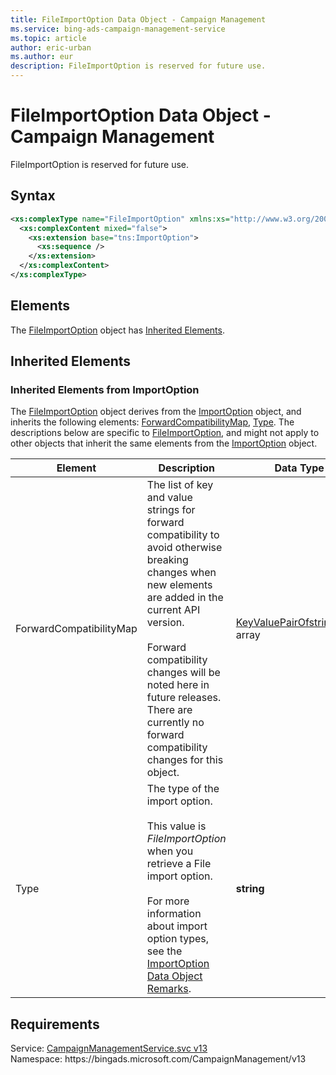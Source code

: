 ```yaml
---
title: FileImportOption Data Object - Campaign Management
ms.service: bing-ads-campaign-management-service
ms.topic: article
author: eric-urban
ms.author: eur
description: FileImportOption is reserved for future use.
---
```

# FileImportOption Data Object - Campaign Management
FileImportOption is reserved for future use.

## Syntax
```xml
<xs:complexType name="FileImportOption" xmlns:xs="http://www.w3.org/2001/XMLSchema">
  <xs:complexContent mixed="false">
    <xs:extension base="tns:ImportOption">
      <xs:sequence />
    </xs:extension>
  </xs:complexContent>
</xs:complexType>
```

## <a name="elements"></a>Elements

The [FileImportOption](fileimportoption.md) object has [Inherited Elements](#inheritedelements).

## <a name="inheritedelements"></a>Inherited Elements

### <a name="inheritedelementsimportoption"></a>Inherited Elements from ImportOption
The [FileImportOption](fileimportoption.md) object derives from the [ImportOption](importoption.md) object, and inherits the following elements: [ForwardCompatibilityMap](#forwardcompatibilitymap), [Type](#type). The descriptions below are specific to [FileImportOption](fileimportoption.md), and might not apply to other objects that inherit the same elements from the [ImportOption](importoption.md) object.  

|Element|Description|Data Type|
|-----------|---------------|-------------|
|<a name="forwardcompatibilitymap"></a>ForwardCompatibilityMap|The list of key and value strings for forward compatibility to avoid otherwise breaking changes when new elements are added in the current API version.<br/><br/>Forward compatibility changes will be noted here in future releases. There are currently no forward compatibility changes for this object.|[KeyValuePairOfstringstring](keyvaluepairofstringstring.md) array|
|<a name="type"></a>Type|The type of the import option.<br/><br/>This value is *FileImportOption* when you retrieve a File import option.<br/><br/>For more information about import option types, see the [ImportOption Data Object Remarks](importoption.md#remarks).|**string**|

## Requirements
Service: [CampaignManagementService.svc v13](https://campaign.api.bingads.microsoft.com/Api/Advertiser/CampaignManagement/v13/CampaignManagementService.svc)  
Namespace: https\://bingads.microsoft.com/CampaignManagement/v13  

